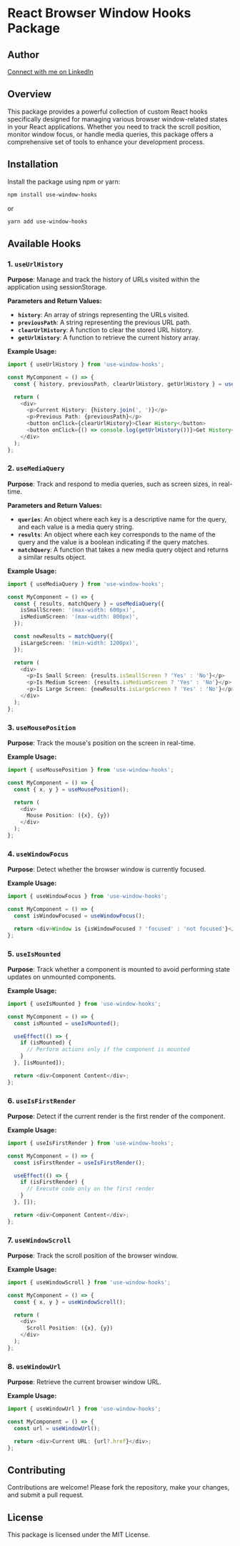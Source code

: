 
# React Browser Window Hooks Package

## Author

[Connect with me on LinkedIn](https://www.linkedin.com/in/ahmed-nasser-931490212/)

## Overview

This package provides a powerful collection of custom React hooks specifically designed for managing various browser window-related states in your React applications. Whether you need to track the scroll position, monitor window focus, or handle media queries, this package offers a comprehensive set of tools to enhance your development process.

## Installation

Install the package using npm or yarn:

```bash
npm install use-window-hooks
```

or

```bash
yarn add use-window-hooks
```

## Available Hooks

### 1. `useUrlHistory`

**Purpose**: Manage and track the history of URLs visited within the application using sessionStorage.

**Parameters and Return Values:**
- **`history`**: An array of strings representing the URLs visited.
- **`previousPath`**: A string representing the previous URL path.
- **`clearUrlHistory`**: A function to clear the stored URL history.
- **`getUrlHistory`**: A function to retrieve the current history array.

**Example Usage:**

```typescript
import { useUrlHistory } from 'use-window-hooks';

const MyComponent = () => {
  const { history, previousPath, clearUrlHistory, getUrlHistory } = useUrlHistory();

  return (
    <div>
      <p>Current History: {history.join(', ')}</p>
      <p>Previous Path: {previousPath}</p>
      <button onClick={clearUrlHistory}>Clear History</button>
      <button onClick={() => console.log(getUrlHistory())}>Get History</button>
    </div>
  );
};
```

### 2. `useMediaQuery`

**Purpose**: Track and respond to media queries, such as screen sizes, in real-time.

**Parameters and Return Values:**
- **`queries`**: An object where each key is a descriptive name for the query, and each value is a media query string.
- **`results`**: An object where each key corresponds to the name of the query and the value is a boolean indicating if the query matches.
- **`matchQuery`**: A function that takes a new media query object and returns a similar results object.

**Example Usage:**

```typescript
import { useMediaQuery } from 'use-window-hooks';

const MyComponent = () => {
  const { results, matchQuery } = useMediaQuery({
    isSmallScreen: '(max-width: 600px)',
    isMediumScreen: '(max-width: 800px)',
  });

  const newResults = matchQuery({
    isLargeScreen: '(min-width: 1200px)',
  });

  return (
    <div>
      <p>Is Small Screen: {results.isSmallScreen ? 'Yes' : 'No'}</p>
      <p>Is Medium Screen: {results.isMediumScreen ? 'Yes' : 'No'}</p>
      <p>Is Large Screen: {newResults.isLargeScreen ? 'Yes' : 'No'}</p>
    </div>
  );
};
```

### 3. `useMousePosition`

**Purpose**: Track the mouse's position on the screen in real-time.

**Example Usage:**

```typescript
import { useMousePosition } from 'use-window-hooks';

const MyComponent = () => {
  const { x, y } = useMousePosition();

  return (
    <div>
      Mouse Position: ({x}, {y})
    </div>
  );
};
```

### 4. `useWindowFocus`

**Purpose**: Detect whether the browser window is currently focused.

**Example Usage:**

```typescript
import { useWindowFocus } from 'use-window-hooks';

const MyComponent = () => {
  const isWindowFocused = useWindowFocus();

  return <div>Window is {isWindowFocused ? 'focused' : 'not focused'}</div>;
};
```

### 5. `useIsMounted`

**Purpose**: Track whether a component is mounted to avoid performing state updates on unmounted components.

**Example Usage:**

```typescript
import { useIsMounted } from 'use-window-hooks';

const MyComponent = () => {
  const isMounted = useIsMounted();

  useEffect(() => {
    if (isMounted) {
      // Perform actions only if the component is mounted
    }
  }, [isMounted]);

  return <div>Component Content</div>;
};
```

### 6. `useIsFirstRender`

**Purpose**: Detect if the current render is the first render of the component.

**Example Usage:**

```typescript
import { useIsFirstRender } from 'use-window-hooks';

const MyComponent = () => {
  const isFirstRender = useIsFirstRender();

  useEffect(() => {
    if (isFirstRender) {
      // Execute code only on the first render
    }
  }, []);

  return <div>Component Content</div>;
};
```

### 7. `useWindowScroll`

**Purpose**: Track the scroll position of the browser window.

**Example Usage:**

```typescript
import { useWindowScroll } from 'use-window-hooks';

const MyComponent = () => {
  const { x, y } = useWindowScroll();

  return (
    <div>
      Scroll Position: ({x}, {y})
    </div>
  );
};
```

### 8. `useWindowUrl`

**Purpose**: Retrieve the current browser window URL.

**Example Usage:**

```typescript
import { useWindowUrl } from 'use-window-hooks';

const MyComponent = () => {
  const url = useWindowUrl();

  return <div>Current URL: {url?.href}</div>;
};
```

## Contributing

Contributions are welcome! Please fork the repository, make your changes, and submit a pull request.

## License

This package is licensed under the MIT License.
